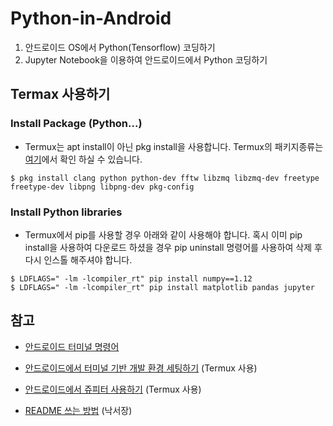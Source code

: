 # Python-in-Android
 1. 안드로이드 OS에서 Python(Tensorflow) 코딩하기
 2. Jupyter Notebook을 이용하여 안드로이드에서 Python 코딩하기

## Termax 사용하기
  
### Install Package (Python...)

   - Termux는 apt install이 아닌 pkg install을 사용합니다. Termux의 패키지종류는 [여기](https://github.com/termux/termux-packages)에서 확인 하실 수 있습니다.
  
  ```
 $ pkg install clang python python-dev fftw libzmq libzmq-dev freetype freetype-dev libpng libpng-dev pkg-config
  ```
### Install Python libraries

   - Termux에서 pip를 사용할 경우 아래와 같이 사용해야 합니다. 혹시 이미 pip install을 사용하여 다운로드 하셨을 경우 pip uninstall 명령어를 사용하여 삭제 후 다시 인스톨 해주셔야 합니다. 
   
  ```
  $ LDFLAGS=" -lm -lcompiler_rt" pip install numpy==1.12
  $ LDFLAGS=" -lm -lcompiler_rt" pip install matplotlib pandas jupyter
  ```
  
  
  
## 참고

- [안드로이드 터미널 명령어](https://github.com/jackpal/Android-Terminal-Emulator/wiki/Android-Shell-Command-Reference) 
- [안드로이드에서 터미널 기반 개발 환경 세팅하기](http://arkainoh.blogspot.kr/2017/04/android.terminal.html) (Termux 사용)

- [안드로이드에서 쥬피터 사용하기](http://www.leouieda.com/blog/scipy-on-android.html) (Termux 사용)
- [README 쓰는 방법](https://stackedit.io/editor) (낙서장)
